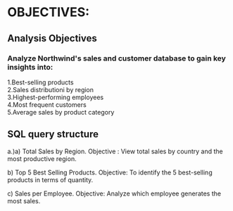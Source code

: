 
# OBJECTIVES:

## Analysis Objectives

### Analyze Northwind's sales and customer database to gain key insights into:

1.Best-selling products<br/>
2.Sales distributioni by region<br/>
3.Highest-performing employees<br/>
4.Most frequent customers<br/>
5.Average sales by product category<br/>



## SQL query structure

a.)a) Total Sales by Region. 
Objective : View total sales by country and the most productive region.






b) Top 5 Best Selling Products.
Objective: To identify the 5 best-selling products in terms of quantity.






c) Sales per Employee.
Objective: Analyze which employee generates the most sales.


















